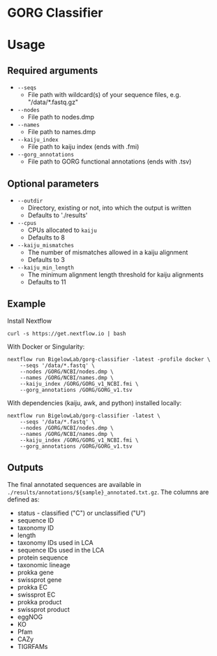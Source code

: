 # GORG Classifier

# Usage

## Required arguments

+ `--seqs`
    + File path with wildcard(s) of your sequence files, e.g. "/data/*.fastq.gz"
+ `--nodes`
    + File path to nodes.dmp
+ `--names`
    + File path to names.dmp
+ `--kaiju_index`
    + File path to kaiju index (ends with .fmi)
+ `--gorg_annotations`
    + File path to GORG functional annotations (ends with .tsv)

## Optional parameters

+ `--outdir`
    + Directory, existing or not, into which the output is written
    + Defaults to './results'
+ `--cpus`
    + CPUs allocated to `kaiju`
    + Defaults to 8
+ `--kaiju_mismatches`
    + The number of mismatches allowed in a kaiju alignment
    + Defaults to 3
+ `--kaiju_min_length`
    + The minimum alignment length threshold for kaiju alignments
    + Defaults to 11

## Example

Install Nextflow

```
curl -s https://get.nextflow.io | bash
```

With Docker or Singularity:

```
nextflow run BigelowLab/gorg-classifier -latest -profile docker \
    --seqs '/data/*.fastq' \
    --nodes /GORG/NCBI/nodes.dmp \
    --names /GORG/NCBI/names.dmp \
    --kaiju_index /GORG/GORG_v1_NCBI.fmi \
    --gorg_annotations /GORG/GORG_v1.tsv
```

With dependencies (kaiju, awk, and python) installed locally:

```
nextflow run BigelowLab/gorg-classifier -latest \
    --seqs '/data/*.fastq' \
    --nodes /GORG/NCBI/nodes.dmp \
    --names /GORG/NCBI/names.dmp \
    --kaiju_index /GORG/GORG_v1_NCBI.fmi \
    --gorg_annotations /GORG/GORG_v1.tsv
```

## Outputs

The final annotated sequences are available in `./results/annotations/${sample}_annotated.txt.gz`. The columns
are defined as:

+ status - classified ("C") or unclassified ("U")
+ sequence ID
+ taxonomy ID
+ length
+ taxonomy IDs used in LCA
+ sequence IDs used in the LCA
+ protein sequence
+ taxonomic lineage
+ prokka gene
+ swissprot gene
+ prokka EC
+ swissprot EC
+ prokka product
+ swissprot product
+ eggNOG
+ KO
+ Pfam
+ CAZy
+ TIGRFAMs
